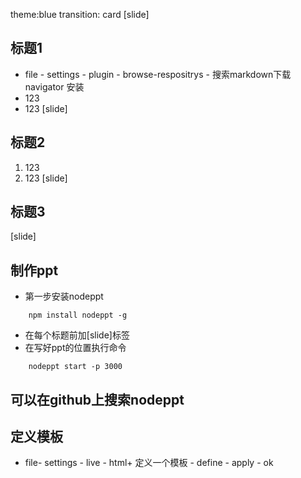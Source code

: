 theme:blue
transition: card
[slide]
## 标题1
- file - settings - plugin - browse-respositrys - 搜索markdown下载navigator 安装
- 123
- 123
[slide]
## 标题2
1. 123
2. 123
[slide]
## 标题3
[slide]
## 制作ppt
- 第一步安装nodeppt
```
    npm install nodeppt -g
```
- 在每个标题前加[slide]标签
- 在写好ppt的位置执行命令
```
    nodeppt start -p 3000
```
## 可以在github上搜索nodeppt

## 定义模板
- file- settings - live - html+ 定义一个模板 - define - apply - ok
